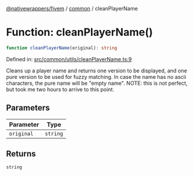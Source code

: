 [@nativewrappers/fivem](../../README.md) / [common](../README.md) / cleanPlayerName

# Function: cleanPlayerName()

```ts
function cleanPlayerName(original): string
```

Defined in: [src/common/utils/cleanPlayerName.ts:9](https://github.com/nativewrappers/nativewrappers/blob/c639ec5cd28328d6b44c7ebf73de56bb1b4bef7d/src/common/utils/cleanPlayerName.ts#L9)

Cleans up a player name and returns one version to be displayed, and one pure version to be used for fuzzy matching.
In case the name has no ascii characters, the pure name will be "empty name".
NOTE: this is not perfect, but took me two hours to arrive to this point.

## Parameters

| Parameter | Type |
| ------ | ------ |
| `original` | `string` |

## Returns

`string`
